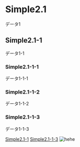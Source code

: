 # Simple2.1
データ1

## Simple2.1-1
データ1-1

### Simple2.1-1-1
データ1-1-1

### Simple2.1-1-2
データ1-1-2

### Simple2.1-1-3
データ1-1-3

[Simple2.1-1](---)
[Simple2.1-1-3](---)
![hehe](data_png/ok.png)


